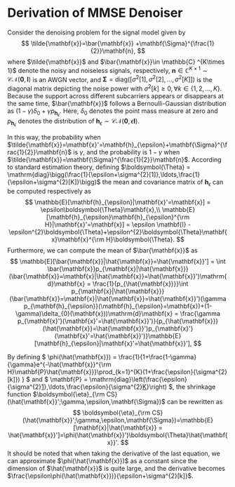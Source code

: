 # Derivation of MMSE Denoiser

Consider the denoising problem for the signal model given by
$$
\tilde{\mathbf{x}}=\bar{\mathbf{x}} +\mathbf{\Sigma}^{\frac{1}{2}}\mathbf{n},
$$
where $\tilde{\mathbf{x}}$ and $\bar{\mathbf{x}}\in \mathbb{C} ^{K\times 1}$ denote the noisy and noiseless signals, respectively, $\mathbf{n}\in \mathbb{C}^{K\times 1}\sim\mathcal{CN}(\mathbf{0},\mathbf{I})$ is an AWGN vector, and $\mathbf{\Sigma}=\mathrm{diag}\left(\left[\sigma^{2}[1],\sigma^{2}[2],\ldots,\sigma^{2}[K]\right]\right)$ is the diagonal matrix depicting the noise power with $\sigma^{2}[k]\ge0,\forall k\in\{1,2,\ldots,K\}$. Because the support across different subcarriers appears or disappears at the same time, $\bar{\mathbf{x}}$ follows a Bernoulli-Gaussian distribution as $(1-\gamma )\delta_{0}+\gamma p_{\mathbf{h}_{\epsilon}}$. Here, $\delta_{0}$ denotes the point mass measure at zero and $p_{\mathbf{h}_{\epsilon}}$ denotes the distribution of $\mathbf{h}_{\epsilon}\sim\mathcal{CN}(\mathbf{0},\epsilon\mathbf{I})$. 

In this way, the probability when $\tilde{\mathbf{x}}=\mathbf{x}'=\mathbf{h}_{\epsilon}+\mathbf{\Sigma}^{\frac{1}{2}}\mathbf{n}$ is $\gamma$, and the probability is $1-\gamma$ when $\tilde{\mathbf{x}}=\mathbf{\Sigma}^{\frac{1}{2}}\mathbf{n}$. According to standard estimation theory, defining $\boldsymbol{\Theta} = \mathrm{diag}\bigg(\frac{1}{\epsilon+\sigma^{2}[1]},\ldots,\frac{1}{\epsilon+\sigma^{2}[K]}\bigg)$ the mean and covariance matrix of $\mathbf{h}_{\epsilon}$ can be computed respectively as 
$$
	\mathbb{E}[\mathbf{h}_{\epsilon}|\mathbf{x}'=\mathbf{x}] = \epsilon\boldsymbol{\Theta}\mathbf{x},\\
	\mathbb{E}[\mathbf{h}_{\epsilon}\mathbf{h}_{\epsilon}^{\rm H}|\mathbf{x}'=\mathbf{x}] = \epsilon \mathbf{I} - \epsilon^{2}\boldsymbol{\Theta}+\epsilon^{2}\boldsymbol{\Theta}\mathbf{x}\mathbf{x}^{\rm H}\boldsymbol{\Theta}.
$$
Furthermore, we can compute the mean of $\bar{\mathbf{x}}$ as
$$
\mathbb{E}[\bar{\mathbf{x}}|\hat{\mathbf{x}}=\hat{\mathbf{x}}'] = \int \bar{\mathbf{x}}p_{\mathbf{x}|\hat{\mathbf{x}}}(\bar{\mathbf{x}}=\mathbf{x}|\hat{\mathbf{x}}=\hat{\mathbf{x}}')\mathrm{d}\mathbf{x}  = \frac{1}{p_{\hat{\mathbf{x}}}}\int p_{\mathbf{x}|\hat{\mathbf{x}}}(\bar{\mathbf{x}}=\mathbf{x}|\hat{\mathbf{x}}=\hat{\mathbf{x}}')(\gamma p_{\mathbf{h}_{\epsilon}}(\mathbf{h}_{\epsilon}=\mathbf{x})+(1-\gamma)\delta_{0}(\mathbf{x}))\mathrm{d}\mathbf{x}  = \frac{\gamma p_{\mathbf{x}'}(\mathbf{x}'=\hat{\mathbf{x}}')}{p_{\hat{\mathbf{x}}}(\hat{\mathbf{x}}=\hat{\mathbf{x}}')p_{\mathbf{x}'}(\mathbf{x}'=\hat{\mathbf{x}}')}\mathbb{E}[\mathbf{h}_{\epsilon}|\mathbf{x}'=\hat{\mathbf{x}}'],
$$


By defining $ \phi(\hat{\mathbf{x}}) = \frac{1}{1+\frac{1-\gamma}{\gamma}e^{-\hat{\mathbf{x}}^{\rm H}\mathbf{P}\hat{\mathbf{x}}}\prod_{k=1}^{K}(1+\frac{\epsilon}{\sigma^{2}[k]}) }
$ and $
\mathbf{P} = \mathrm{diag}\left(\frac{\epsilon}{\sigma^{2}[1](\sigma^{2}[1]+\epsilon)},\ldots,\frac{\epsilon}{\sigma^{2}[K](\sigma^{2}[K]+\epsilon)}\right)
$, the shrinkage function $\boldsymbol{\eta}_{\rm CS}(\hat{\mathbf{x}}';\gamma,\epsilon,\mathbf{\Sigma})$ can be rewritten as 
$$
\boldsymbol{\eta}_{\rm CS}(\hat{\mathbf{x}}';\gamma,\epsilon,\mathbf{\Sigma})=\mathbb{E}[\mathbf{x}|\hat{\mathbf{x}} = \hat{\mathbf{x}}']=\phi(\hat{\mathbf{x}}')\boldsymbol{\Theta}\hat{\mathbf{x}}'.
$$
It should be noted that when taking the derivative of the last equation, we can approximate $\phi(\hat{\mathbf{x}})$ as a constant since the dimension of $\hat{\mathbf{x}}$ is quite large, and the derivative becomes $\frac{\epsilon\phi(\hat{\mathbf{x}})}{\epsilon+\sigma^{2}[k]}$.

